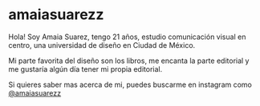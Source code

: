  # amaiasuarezz

Hola! Soy Amaia Suarez, tengo 21 años, estudio comunicación visual en centro, una universidad de diseño en Ciudad de México. 

Mi parte favorita del diseño son los libros, me encanta la parte editorial y me gustaría algún día tener mi propia editorial. 

Si quieres saber mas acerca de mi, puedes buscarme en instagram como [@amaiasuarezz](https://www.instagram.com/amaiasuarezz/ ) 

